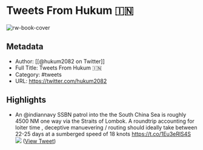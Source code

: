 # Tweets From Hukum 🇮🇳

![rw-book-cover](https://pbs.twimg.com/profile_images/1391834150974365696/Ov-u2q9d.jpg)

## Metadata
- Author: [[@hukum2082 on Twitter]]
- Full Title: Tweets From Hukum 🇮🇳
- Category: #tweets
- URL: https://twitter.com/hukum2082

## Highlights
- An @indiannavy SSBN patrol into the the South China Sea is roughly 4500 NM one way via the Straits of Lombok.
  A roundtrip accounting for loiter time , deceptive manuevering / routing should ideally take between 22-25 days at a sumberged speed of 18 knots https://t.co/1Eu3eRlS4S
  ![](https://pbs.twimg.com/media/FVidVXnaMAAZ7qU.jpg) ([View Tweet](https://twitter.com/hukum2082/status/1538152267022360576))
